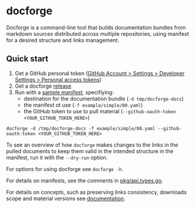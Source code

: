 # docforge

Docforge is a command-line tool that builds documentation bundles from markdown sources distributed across multiple repositories, using manifest for a desired structure and links management.

## Quick start

1. Get a GitHub personal token ([GitHub Account > Settings > Developer Settings > Personal access tokens](https://github.com/settings/tokens))
2. Get a docforge [release](https://github.com/gardener/docforge/releases)
3. Run with a [sample manifest](example/simple/00.yaml), specifiying:
   - destination for the documentation bundle (`-d tmp/docforge-docs`)
   - the manifest ot use (`-f example/simple/00.yaml`)
   - the GitHub token to use to pull material (`--github-oauth-token <YOUR_GITHUB_TOKEN_HERE>`)
   
```
docforge -d /tmp/docforge-docs -f example/simple/00.yaml --github-oauth-token <YOUR_GITHUB_TOKEN_HERE> 
```
To see an overview of how `docforge` makes changes to the links in the pulled documents to keep them valid in the intended structure in the manifest, run it with the `--dry-run` option.

For options for using docforge see `docforge -h`.

For details on manifests, see the comments in [pkg/api.types.go](pkg/api/types.go).

For details on concepts, such as preserving links consistency, downloads scope and material versions see [documentation](docs).
